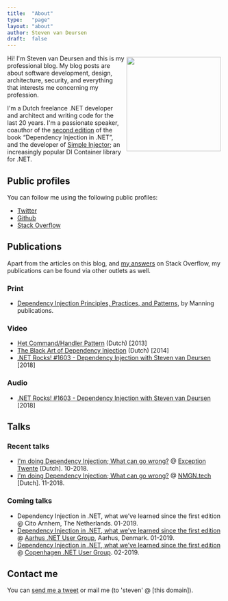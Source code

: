 ```yaml
---
title:	"About"
type:   "page"
layout: "about"
author: Steven van Deursen
draft:	false
---
```


<img style="float:right;width:220px;margin:5px" src="/blogs/steven/images/me.jpg" title="" alt="" />

Hi! I'm Steven van Deursen and this is my professional blog. My blog posts are about software development, design, architecture, security, and everything that interests me concerning my profession.

I'm a Dutch freelance .NET developer and architect and writing code for the last 20 years. I'm a passionate speaker, coauthor of the [second edition](https://manning.com/seemann2) of the book “Dependency Injection in .NET”, and the developer of [Simple Injector](https://simpleinjector.org); an increasingly popular DI Container library for .NET.

## Public profiles

You can follow me using the following public profiles:

* [Twitter](https://twitter.com/dot_NET_Junkie)
* [Github](https://github.com/dotnetjunkie)
* [Stack Overflow](https://stackoverflow.com/users/264697/steven)

## Publications

Apart from the articles on this blog, and [my answers](https://stackoverflow.com/users/264697/steven?tab=answers) on Stack Overflow, my publications can be found via other outlets as well.

### Print

* [Dependency Injection Principles, Practices, and Patterns](https://manning.com/seemann2), by Manning publications.

### Video

* [Het Command/Handler Pattern](https://www.youtube.com/watch?v=EII3xpxeIqA) (Dutch) [2013]
* [The Black Art of Dependency Injection](https://www.youtube.com/watch?v=6jlPiKZOYpo&t=1675s) (Dutch) [2014]
* [.NET Rocks! #1603 - Dependency Injection with Steven van Deursen](https://www.youtube.com/watch?v=HNG69V-QLRY) [2018]

### Audio

* [.NET Rocks! #1603 - Dependency Injection with Steven van Deursen](https://www.youtube.com/watch?v=HNG69V-QLRY) [2018]

## Talks

### Recent talks

* [I'm doing Dependency Injection; What can go wrong?](https://exceptiontwente.nl) @ [Exception Twente](https://exceptiontwente.nl) [Dutch]. 10-2018. 
* [I'm doing Dependency Injection; What can go wrong?](https://www.meetup.com/NMGNtech/events/256142465/) @ [NMGN.tech](https://www.meetup.com/NMGNtech/) [Dutch]. 11-2018.

### Coming talks

* Dependency Injection in .NET, what we’ve learned since the first edition @ Cito Arnhem, The Netherlands. 01-2019.
* [Dependency Injection in .NET, what we’ve learned since the first edition](https://www.meetup.com/anugdk/events/257129823/) @ [Aarhus .NET User Group](https://www.meetup.com/anugdk/), Aarhus, Denmark. 01-2019.
* [Dependency Injection in .NET, what we’ve learned since the first edition](https://www.meetup.com/Copenhagen-Net-User-Group/events/257777692/) @ [Copenhagen .NET User Group](https://www.meetup.com/Copenhagen-Net-User-Group/). 02-2019.

## Contact me

You can [send me a tweet](https://twitter.com/dot_NET_Junkie) or mail me (to 'steven' @ [this domain]).


